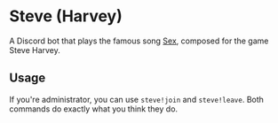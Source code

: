 # Steve (Harvey)
A Discord bot that plays the famous song 
[Sex](https://www.youtube.com/watch?v=9DbXmreD_go), composed for the game
Steve Harvey.

## Usage
If you're administrator, you can use `steve!join` and `steve!leave`. Both
commands do exactly what you think they do.

